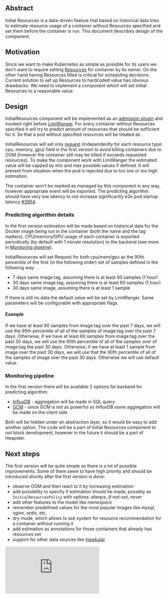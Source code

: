 ## Abstract

Initial Resources is a data-driven feature that based on historical data tries to estimate resource usage of a container without Resources specified
and set them before the container is run. This document describes design of the component.

## Motivation

Since we want to make Kubernetes as simple as possible for its users we don’t want to require setting [Resources](../design/resource-qos.md) for container by its owner.
On the other hand having Resources filled is critical for scheduling decisions.
Current solution to set up Resources to hardcoded value has obvious drawbacks.
We need to implement a component which will set initial Resources to a reasonable value.

## Design

InitialResources component will be implemented as an [admission plugin](../../plugin/pkg/admission/) and invoked right before
[LimitRanger](https://github.com/kubernetes/kubernetes/blob/7c9bbef96ed7f2a192a1318aa312919b861aee00/cluster/gce/config-default.sh#L91).
For every container without Resources specified it will try to predict amount of resources that should be sufficient for it.
So that a pod without specified resources will be treated as
.

InitialResources will set only [request](../design/resource-qos.md#requests-and-limits) (independently for each resource type: cpu, memory, gpu) field in the first version to avoid killing containers due to OOM (however the container still may be killed if exceeds requested resources).
To make the component work with LimitRanger the estimated value will be capped by min and max possible values if defined.
It will prevent from situation when the pod is rejected due to too low or too high estimation.

The container won’t be marked as managed by this component in any way, however appropriate event will be exported.
The predicting algorithm should have very low latency to not increase significantly e2e pod startup latency
[#3954](https://github.com/kubernetes/kubernetes/pull/3954).

### Predicting algorithm details

In the first version estimation will be made based on historical data for the Docker image being run in the container (both the name and the tag matters).
CPU/memory/GPU usage of each container is exported periodically (by default with 1 minute resolution) to the backend (see more in [Monitoring pipeline](#monitoring-pipeline)).

InitialResources will set Request for both cpu/mem/gpu as the 90th percentile of the first (in the following order) set of samples defined in the following way:

* 7 days same image:tag, assuming there is at least 60 samples (1 hour)
* 30 days same image:tag, assuming there is at least 60 samples (1 hour)
* 30 days same image, assuming there is at least 1 sample

If there is still no data the default value will be set by LimitRanger. Same parameters will be configurable with appropriate flags.

#### Example

If we have at least 60 samples from image:tag over the past 7 days, we will use the 90th percentile of all of the samples of image:tag over the past 7 days.
Otherwise, if we have at least 60 samples from image:tag over the past 30 days, we will use the 90th percentile of all of the samples over of image:tag the past 30 days.
Otherwise, if we have at least 1 sample from image over the past 30 days, we will use that the 90th percentile of all of the samples of image over the past 30 days.
Otherwise we will use default value.

### Monitoring pipeline

In the first version there will be available 2 options for backend for predicting algorithm:

* [InfluxDB](../../docs/user-guide/monitoring.md#influxdb-and-grafana) - aggregation will be made in SQL query
* [GCM](../../docs/user-guide/monitoring.md#google-cloud-monitoring) - since GCM is not as powerful as InfluxDB some aggregation will be made on the client side

Both will be hidden under an abstraction layer, so it would be easy to add another option.
The code will be a part of Initial Resources component to not block development, however in the future it should be a part of Heapster.


## Next steps

The first version will be quite simple so there is a lot of possible improvements. Some of them seem to have high priority
and should be introduced shortly after the first version is done:

* observe OOM and then react to it by increasing estimation
* add possibility to specify if estimation should be made, possibly as ```InitialResourcesPolicy``` with options: *always*, *if-not-set*, *never*
* add other features to the model like *namespace*
* remember predefined values for the most popular images like *mysql*, *nginx*, *redis*, etc.
* dry mode, which allows to ask system for resource recommendation for a container without running it
* add estimation as annotations for those containers that already has resources set
* support for other data sources like [Hawkular](http://www.hawkular.org/)

<!-- BEGIN MUNGE: GENERATED_ANALYTICS -->
[![Analytics](https://kubernetes-site.appspot.com/UA-36037335-10/GitHub/docs/proposals/initial-resources.md?pixel)]()
<!-- END MUNGE: GENERATED_ANALYTICS -->
